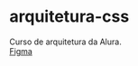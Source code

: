 # arquitetura-css
Curso de arquitetura da Alura. 
<br>
<a href="https://www.figma.com/file/e8P2GnwUn0I7CiCJdoAjzU/alura-bootstrap-(Copy)?node-id=0%3A1">Figma</a>